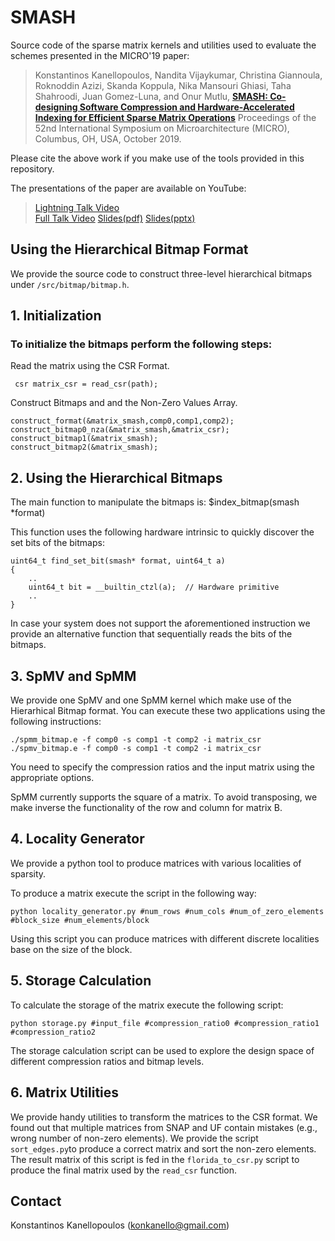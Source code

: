 # SMASH

Source code of the sparse matrix kernels and utilities used to evaluate the schemes presented in
the MICRO'19 paper:

>Konstantinos Kanellopoulos, Nandita Vijaykumar, Christina Giannoula, Roknoddin Azizi, Skanda Koppula, Nika Mansouri Ghiasi, Taha Shahroodi, Juan Gomez-Luna, and Onur Mutlu,
[**SMASH: Co-designing Software Compression and Hardware-Accelerated Indexing for Efficient Sparse Matrix Operations**](https://people.inf.ethz.ch/omutlu/pub/SMASH-sparse-matrix-software-hardware-acceleration_micro19.pdf)
Proceedings of the 52nd International Symposium on Microarchitecture (MICRO), Columbus, OH, USA, October 2019. 

Please cite the above work if you make use of the tools provided in this repository.

The presentations of the paper are available on YouTube:
>[Lightning Talk Video](https://youtu.be/VN0PQ5zgLGg)\
>[Full Talk Video](https://youtu.be/LWYVQ3o_SdU)
>[Slides(pdf)](https://people.inf.ethz.ch/omutlu/pub/SMASH-sparse-matrix-software-hardware-acceleration_micro19-talk.pdf)
>[Slides(pptx)](https://people.inf.ethz.ch/omutlu/pub/SMASH-sparse-matrix-software-hardware-acceleration_micro19-talk.pptx)



## Using the Hierarchical Bitmap Format

We provide the source code to construct three-level hierarchical bitmaps under `/src/bitmap/bitmap.h`. 


## 1. Initialization

### To initialize the bitmaps perform the following steps: 

Read the matrix using the CSR Format.

```
 csr matrix_csr = read_csr(path);
```

Construct Bitmaps and and the Non-Zero Values Array.

```
construct_format(&matrix_smash,comp0,comp1,comp2);	
construct_bitmap0_nza(&matrix_smash,&matrix_csr);
construct_bitmap1(&matrix_smash);
construct_bitmap2(&matrix_smash);
```


## 2. Using the Hierarchical Bitmaps

The main function to manipulate the bitmaps is:
        $index_bitmap(smash *format) 

This function uses the following hardware intrinsic to quickly discover the set bits of the bitmaps:

```
uint64_t find_set_bit(smash* format, uint64_t a)
{
    ..
    uint64_t bit = __builtin_ctzl(a);  // Hardware primitive
    ..
}

```

In case your system does not support the aforementioned instruction we provide an alternative function that sequentially reads the bits of the bitmaps.

## 3. SpMV and SpMM

We provide one SpMV and one SpMM kernel which make use of the Hierarhical Bitmap format. You can execute these two applications using the following instructions:
```
./spmm_bitmap.e -f comp0 -s comp1 -t comp2 -i matrix_csr
./spmv_bitmap.e -f comp0 -s comp1 -t comp2 -i matrix_csr
```
You need to specify the compression ratios and the input matrix using the appropriate options. 

SpMM currently supports the square of a matrix. To avoid transposing, we make inverse the functionality of the row and column for matrix B. 


## 4. Locality Generator

We provide a python tool to produce matrices with various localities of sparsity. 

To produce a matrix execute the script in the following way:


```
python locality_generator.py #num_rows #num_cols #num_of_zero_elements #block_size #num_elements/block
```

Using this script you can produce matrices with different discrete localities base on the size of the block. 


## 5. Storage Calculation

To calculate the storage of the matrix execute the following script:

```
python storage.py #input_file #compression_ratio0 #compression_ratio1 #compression_ratio2
```

The storage calculation script can be used to explore the design space of different compression ratios and bitmap levels.

## 6. Matrix Utilities

We provide handy utilities to transform the matrices to the CSR format. We found out that multiple matrices from SNAP and UF contain mistakes (e.g., wrong number of non-zero elements). We provide the script  `sort_edges.py`to produce a correct matrix and sort the non-zero elements. The result matrix of this script is fed in the `florida_to_csr.py` script to produce the final matrix used by the `read_csr` function.



## Contact 

Konstantinos Kanellopoulos (konkanello@gmail.com)
 

